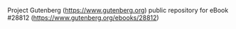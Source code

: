 Project Gutenberg (https://www.gutenberg.org) public repository for eBook #28812 (https://www.gutenberg.org/ebooks/28812)
